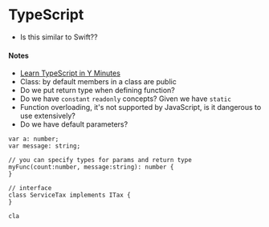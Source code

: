 # TypeScript

- Is this similar to Swift??

#### Notes
- [Learn TypeScript in Y Minutes](https://learnxinyminutes.com/docs/typescript/)
- Class: by default members in a class are public
- Do we put return type when defining function?
- Do we have `constant` `readonly` concepts? Given we have `static`
- Function overloading, it's not supported by JavaScript, is it dangerous to use extensively?
- Do we have default parameters?



```typesript
var a: number;
var message: string;

// you can specify types for params and return type
myFunc(count:number, message:string): number {
}

// interface
class ServiceTax implements ITax {
}

cla
```
